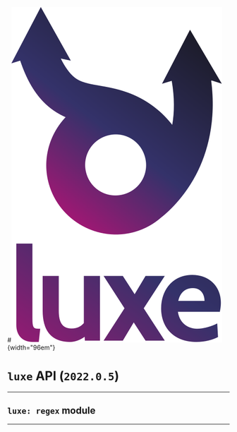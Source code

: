 #![](../images/luxe-dark.svg){width="96em"}

# `luxe` API (`2022.0.5`)  


---

## `luxe: regex` module


---

